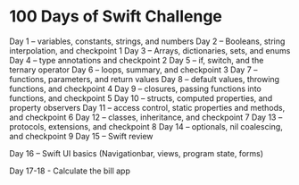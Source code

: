 # 100 Days of Swift Challenge

Day 1 – variables, constants, strings, and numbers
Day 2 – Booleans, string interpolation, and checkpoint 1
Day 3 – Arrays, dictionaries, sets, and enums
Day 4 – type annotations and checkpoint 2
Day 5 – if, switch, and the ternary operator
Day 6 – loops, summary, and checkpoint 3
Day 7 – functions, parameters, and return values
Day 8 – default values, throwing functions, and checkpoint 4
Day 9 – closures, passing functions into functions, and checkpoint 5
Day 10 – structs, computed properties, and property observers
Day 11 – access control, static properties and methods, and checkpoint 6
Day 12 – classes, inheritance, and checkpoint 7
Day 13 – protocols, extensions, and checkpoint 8
Day 14 – optionals, nil coalescing, and checkpoint 9
Day 15 – Swift review


Day 16 – Swift UI basics (Navigationbar, views, program state, forms)

Day 17-18 - Calculate the bill app


